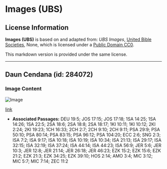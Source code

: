 # Images (UBS)

## License Information

**Images (UBS)** is based on and adapted from: _UBS Images_, [United Bible Societies](https://unitedbiblesocieties.org/), None, which is licensed under a [Public Domain CC0](https://creativecommons.org/public-domain/cc0/).

This markdown version is provided under the same license.



--------------------------------

## Daun Cendana (id: 284072)

### Image Content

![Image](https://cdn.aquifer.bible/aquifer-content/resources/Media/WEB-0787_sandalwood_leaf.jpg)

[link](https://cdn.aquifer.bible/aquifer-content/resources/Media/WEB-0787_sandalwood_leaf.jpg)

* **Associated Passages:** DEU 19:5; JOS 17:15; JOS 17:18; 1SA 14:25; 1SA 14:26; 1SA 22:5; 2SA 18:6; 2SA 18:8; 2SA 18:17; 1KI 10:11; 1KI 10:12; 2KI 2:24; 2KI 19:23; 1CH 16:33; 2CH 2:7; 2CH 9:10; 2CH 9:11; PSA 29:9; PSA 50:10; PSA 80:14; PSA 83:15; PSA 96:12; PSA 104:20; ECC 2:6; SNG 2:3; ISA 7:2; ISA 9:17; ISA 10:18; ISA 10:19; ISA 10:34; ISA 21:13; ISA 29:17; ISA 32:15; ISA 32:19; ISA 37:24; ISA 44:14; ISA 44:23; ISA 56:9; JER 5:6; JER 10:3; JER 12:8; JER 21:14; JER 26:18; JER 46:23; EZK 15:2; EZK 15:6; EZK 21:2; EZK 21:3; EZK 34:25; EZK 39:10; HOS 2:14; AMO 3:4; MIC 3:12; MIC 5:7; MIC 7:14; ZEC 11:2


